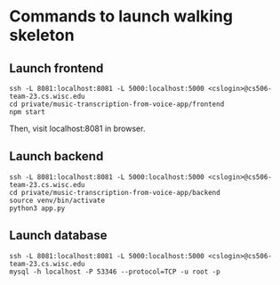 # Commands to launch walking skeleton

## Launch frontend

```
ssh -L 8081:localhost:8081 -L 5000:localhost:5000 <cslogin>@cs506-team-23.cs.wisc.edu
cd private/music-transcription-from-voice-app/frontend
npm start
```

Then, visit localhost:8081 in browser.

## Launch backend

```
ssh -L 8081:localhost:8081 -L 5000:localhost:5000 <cslogin>@cs506-team-23.cs.wisc.edu
cd private/music-transcription-from-voice-app/backend
source venv/bin/activate
python3 app.py
```

## Launch database

```
ssh -L 8081:localhost:8081 -L 5000:localhost:5000 <cslogin>@cs506-team-23.cs.wisc.edu
mysql -h localhost -P 53346 --protocol=TCP -u root -p
```